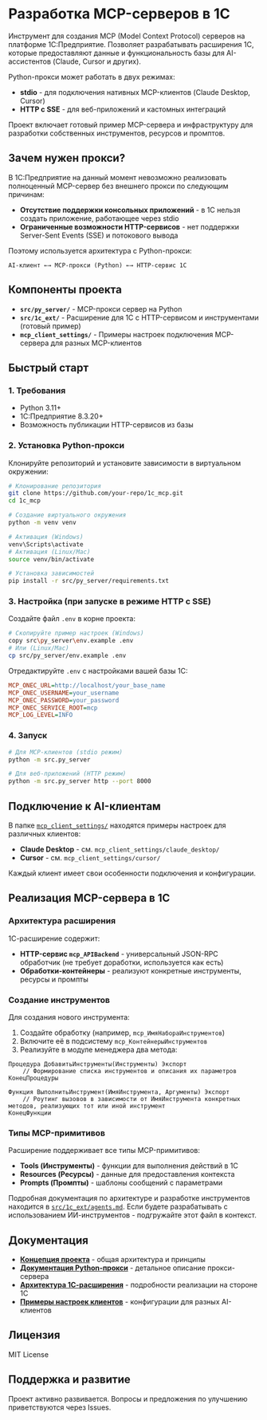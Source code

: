 # Разработка MCP-серверов в 1С

Инструмент для создания MCP (Model Context Protocol) серверов на платформе 1С:Предприятие. Позволяет разрабатывать расширения 1С, которые предоставляют данные и функциональность базы для AI-ассистентов (Claude, Cursor и других).

Python-прокси может работать в двух режимах:
- **stdio** - для подключения нативных MCP-клиентов (Claude Desktop, Cursor)
- **HTTP с SSE** - для веб-приложений и кастомных интеграций

Проект включает готовый пример MCP-сервера и инфраструктуру для разработки собственных инструментов, ресурсов и промптов.

## Зачем нужен прокси?

В 1С:Предприятие на данный момент невозможно реализовать полноценный MCP-сервер без внешнего прокси по следующим причинам:

- **Отсутствие поддержки консольных приложений** - в 1С нельзя создать приложение, работающее через stdio
- **Ограниченные возможности HTTP-сервисов** - нет поддержки Server-Sent Events (SSE) и потокового вывода

Поэтому используется архитектура с Python-прокси:

```
AI-клиент ←→ MCP-прокси (Python) ←→ HTTP-сервис 1С
```

## Компоненты проекта

- **`src/py_server/`** - MCP-прокси сервер на Python
- **`src/1c_ext/`** - Расширение для 1С с HTTP-сервисом и инструментами (готовый пример)
- **`mcp_client_settings/`** - Примеры настроек подключения MCP-сервера для разных MCP-клиентов

## Быстрый старт

### 1. Требования

- Python 3.11+
- 1С:Предприятие 8.3.20+
- Возможность публикации HTTP-сервисов из базы

### 2. Установка Python-прокси

Клонируйте репозиторий и установите зависимости в виртуальном окружении:

```bash
# Клонирование репозитория
git clone https://github.com/your-repo/1c_mcp.git
cd 1c_mcp

# Создание виртуального окружения
python -m venv venv

# Активация (Windows)
venv\Scripts\activate
# Активация (Linux/Mac)
source venv/bin/activate

# Установка зависимостей
pip install -r src/py_server/requirements.txt
```

### 3. Настройка (при запуске в режиме HTTP с SSE)

Создайте файл `.env` в корне проекта:

```bash
# Скопируйте пример настроек (Windows)
copy src\py_server\env.example .env
# Или (Linux/Mac)
cp src/py_server/env.example .env
```

Отредактируйте `.env` с настройками вашей базы 1С:

```ini
MCP_ONEC_URL=http://localhost/your_base_name
MCP_ONEC_USERNAME=your_username
MCP_ONEC_PASSWORD=your_password
MCP_ONEC_SERVICE_ROOT=mcp
MCP_LOG_LEVEL=INFO
```

### 4. Запуск

```bash
# Для MCP-клиентов (stdio режим)
python -m src.py_server

# Для веб-приложений (HTTP режим)
python -m src.py_server http --port 8000
```

## Подключение к AI-клиентам

В папке [`mcp_client_settings/`](./mcp_client_settings/) находятся примеры настроек для различных клиентов:

- **Claude Desktop** - см. `mcp_client_settings/claude_desktop/`
- **Cursor** - см. `mcp_client_settings/cursor/`

Каждый клиент имеет свои особенности подключения и конфигурации.

## Реализация MCP-сервера в 1С

### Архитектура расширения

1С-расширение содержит:

- **HTTP-сервис `mcp_APIBackend`** - универсальный JSON-RPC обработчик (не требует доработки, используется как есть)
- **Обработки-контейнеры** - реализуют конкретные инструменты, ресурсы и промпты

### Создание инструментов

Для создания нового инструмента:

1. Создайте обработку (например, `mcp_ИмяНабораИнструментов`)
2. Включите её в подсистему `mcp_КонтейнерыИнструментов`
3. Реализуйте в модуле менеджера два метода:

```bsl
Процедура ДобавитьИнструменты(Инструменты) Экспорт
	// Формирование списка инструментов и описания их параметров
КонецПроцедуры

Функция ВыполнитьИнструмент(ИмяИнструмента, Аргументы) Экспорт
	// Роутинг вызовов в зависимости от ИмяИнструмента конкретных методов, реализующих тот или иной инструмент
КонецФункции
```

### Типы MCP-примитивов

Расширение поддерживает все типы MCP-примитивов:

- **Tools (Инструменты)** - функции для выполнения действий в 1С
- **Resources (Ресурсы)** - данные для предоставления контекста
- **Prompts (Промпты)** - шаблоны сообщений с параметрами

Подробная документация по архитектуре и разработке инструментов находится в [`src/1c_ext/agents.md`](./src/1c_ext/agents.md). Если будете разрабатывать с использованием ИИ-инструментов - подгружайте этот файл в контекст.

## Документация

- **[Концепция проекта](./doc/concept.md)** - общая архитектура и принципы
- **[Документация Python-прокси](./src/py_server/README.md)** - детальное описание прокси-сервера
- **[Архитектура 1С-расширения](./src/1c_ext/agents.md)** - подробности реализации на стороне 1С
- **[Примеры настроек клиентов](./mcp_client_settings/)** - конфигурации для разных AI-клиентов

## Лицензия

MIT License

## Поддержка и развитие

Проект активно развивается. Вопросы и предложения по улучшению приветствуются через Issues. 